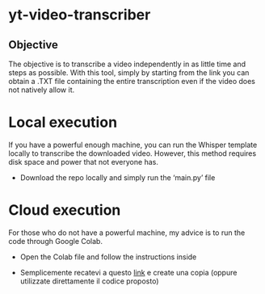 # yt-video-transcriber
## Objective
The objective is to transcribe a video independently in as little time and steps as possible. With this tool, simply by starting from the link you can obtain a .TXT file containing the entire transcription even if the video does not natively allow it.

# Local execution
If you have a powerful enough machine, you can run the Whisper template locally to transcribe the downloaded video. However, this method requires disk space and power that not everyone has.
- Download the repo locally and simply run the ‘main.py’ file

# Cloud execution
For those who do not have a powerful machine, my advice is to run the code through Google Colab.
- Open the Colab file and follow the instructions inside

- Semplicemente recatevi a questo [link](https://colab.research.google.com/drive/1HnjENO6ZjD2l5M782YvucylIdYT8UV2i?usp=sharing) e create una copia (oppure utilizzate direttamente il codice proposto)
